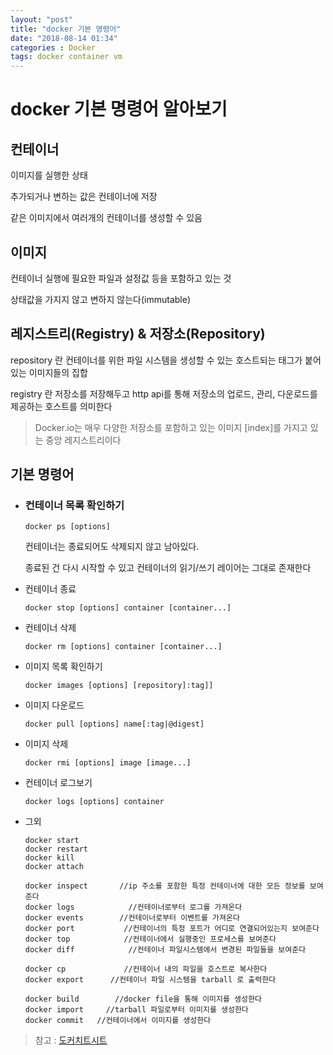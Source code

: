 ```yaml
---
layout: "post"
title: "docker 기본 명령어"
date: "2018-08-14 01:34"
categories : Docker
tags: docker container vm
---
```


# docker 기본 명령어 알아보기



## 컨테이너

이미지를 실행한 상태

추가되거나 변하는 값은 컨테이너에 저장

같은 이미지에서 여러개의 컨테이너를 생성할 수 있음



## 이미지

컨테이너 실행에 필요한 파일과 설정값 등을 포함하고 있는 것

상태값을 가지지 않고 변하지 않는다(immutable)


## 레지스트리(Registry) & 저장소(Repository)

repository 란 컨테이너를 위한 파일 시스템을 생성할 수 있는 호스트되는 태그가 붙어있는 이미지들의 집합

registry 란 저장소를 저장해두고 http api를 통해 저장소의 업로드, 관리, 다운로드를 제공하는 호스트를 의미한다

>Docker.io는 매우 다양한 저장소를 포함하고 있는 이미지 [index]를 가지고 있는 중앙 레지스트리이다

## 기본 명령어

- ### 컨테이너 목록 확인하기

  `` docker ps [options] ``

  컨테이너는 종료되어도 삭제되지 않고 남아있다.

  종료된 건 다시 시작할 수 있고 컨테이너의 읽기/쓰기 레이어는 그대로 존재한다

- 컨테이너 종료

  `` docker stop [options] container [container...] ``



- 컨테이너 삭제

  ``` docker rm [options] container [container...] ```

- 이미지 목록 확인하기

  ``` docker images [options] [repository]:tag]] ```

- 이미지 다운로드

  ``` docker pull [options] name[:tag|@digest] ```

- 이미지 삭제

  ``` docker rmi [options] image [image...] ```

- 컨테이너 로그보기

  ``` docker logs [options] container ```

- 그외
  ```
  docker start
  docker restart
  docker kill
  docker attach

  docker inspect       //ip 주소를 포함한 특정 컨테이너에 대한 모든 정보를 보여준다
  docker logs            //컨테이너로부터 로그를 가져온다
  docker events        //컨테이너로부터 이벤트를 가져온다
  docker port           //컨테이너의 특정 포트가 어디로 연결되어있는지 보여준다
  docker top            //컨테이너에서 실행중인 프로세스를 보여준다
  docker diff            //컨테이너 파일시스템에서 변경된 파일들을 보여준다

  docker cp             //컨테이너 내의 파일을 호스트로 복사한다
  docker export      //컨테이너 파일 시스템을 tarball 로 출력한다

  docker build        //docker file을 통해 이미지를 생성한다
  docker import     //tarball 파일로부터 이미지를 생성한다
  docker commit   //컨테이너에서 이미지를 생성한다
  ```







> 참고 : [도커치트시트](https://gist.github.com/nacyot/836631)
